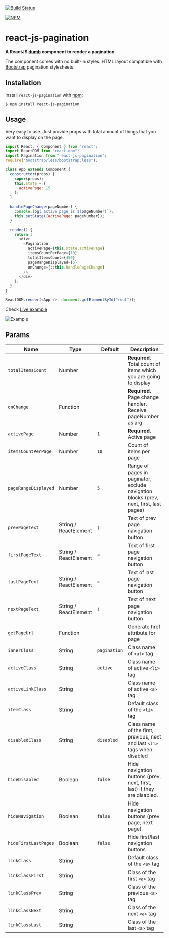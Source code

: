 [![Build Status](https://travis-ci.org/vayser/react-js-pagination.svg?branch=master)](https://travis-ci.org/vayser/react-js-pagination)

[![NPM](https://nodei.co/npm/react-js-pagination.png?downloads=true)](https://nodei.co/npm/react-js-pagination/)

# react-js-pagination

**A ReactJS [dumb](https://medium.com/@dan_abramov/smart-and-dumb-components-7ca2f9a7c7d0) component to render a pagination.**

The component comes with no built-in styles. HTML layout compatible with [Bootstrap](http://getbootstrap.com/components/#pagination) pagination stylesheets.

## Installation

Install `react-js-pagination` with [npm](https://www.npmjs.com/):

```
$ npm install react-js-pagination
```

## Usage

Very easy to use. Just provide props with total amount of things that you want to display on the page.

```js
import React, { Component } from "react";
import ReactDOM from "react-dom";
import Pagination from "react-js-pagination";
require("bootstrap/less/bootstrap.less");

class App extends Component {
  constructor(props) {
    super(props);
    this.state = {
      activePage: 15
    };
  }

  handlePageChange(pageNumber) {
    console.log(`active page is ${pageNumber}`);
    this.setState({activePage: pageNumber});
  }

  render() {
    return (
      <div>
        <Pagination
          activePage={this.state.activePage}
          itemsCountPerPage={10}
          totalItemsCount={450}
          pageRangeDisplayed={5}
          onChange={::this.handlePageChange}
        />
      </div>
    );
  }
}

ReactDOM.render(<App />, document.getElementById("root"));

```

Check [Live example](http://vayser.github.io/react-js-pagination)

![Example](https://i.gyazo.com/9af4c2b9e20aa95a67597d3ca64efde3.png)

## Params

Name | Type | Default | Description
--- | --- | --- | --- |
`totalItemsCount` | Number | | **Required.** Total count of items which you are going to display
`onChange` | Function | | **Required.** Page change handler. Receive pageNumber as arg
`activePage` | Number | `1` | **Required.** Active page
`itemsCountPerPage` | Number | `10` | Count of items per  page
`pageRangeDisplayed` | Number | `5` | Range of pages in paginator, exclude navigation blocks (prev, next, first, last pages)
`prevPageText` | String / ReactElement | `⟨` | Text of prev page navigation button
`firstPageText` | String / ReactElement | `«` | Text of first page navigation button
`lastPageText` | String / ReactElement | `»` | Text of last page navigation button
`nextPageText` | String / ReactElement | `⟩` | Text of next page navigation button
`getPageUrl` | Function | | Generate href attribute for page
`innerClass` | String | `pagination` | Class name of `<ul>` tag
`activeClass` | String | `active` | Class name of active `<li>` tag
`activeLinkClass` | String |  | Class name of active `<a>` tag
`itemClass` | String | | Default class of the `<li>` tag
`disabledClass` | String | `disabled` | Class name of the first, previous, next and last `<li>` tags when disabled
`hideDisabled` | Boolean | `false` | Hide navigation buttons (prev, next, first, last) if they are disabled.
`hideNavigation` | Boolean | `false` | Hide navigation buttons (prev page, next page)
`hideFirstLastPages` | Boolean | `false` | Hide first/last navigation buttons
`linkClass` | String | | Default class of the `<a>` tag
`linkClassFirst` | String | | Class of the first `<a>` tag
`linkClassPrev` | String | | Class of the previous `<a>` tag
`linkClassNext` | String | | Class of the next `<a>` tag
`linkClassLast` | String | | Class of the last `<a>` tag
